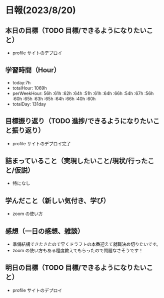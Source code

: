 # 日報(2023/8/20)

## 本日の目標（TODO 目標/できるようになりたいこと）

- profile サイトのデプロイ

## 学習時間（Hour）

- today:7h
- totalHour: 1069h
- perWeekHour: 56h :61h :62h :64h :51h :61h :64h :66h :54h :67h :56h :60h :65h :63h :65h :64h :66h :40h :60h
- totalDay: 131day

## 目標振り返り（TODO 進捗/できるようになりたいこと振り返り）

- profile サイトのデプロイ完了

## 詰まっていること（実現したいこと/現状/行ったこと/仮説）

- 特になし

## 学んだこと（新しい気付き、学び）

- zoom の使い方

## 感想（一日の感想、雑談）

- 準備結構できたきたので早くドラフトの本番迎えて就職決め切りたいです。
- zoom の使い方もある程度教えてもらったので問題なさそうです！

## 明日の目標（TODO 目標/できるようになりたいこと）

- profile サイトのデプロイ
